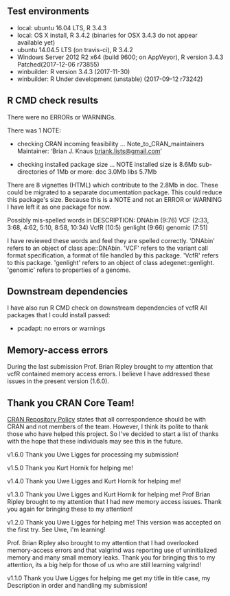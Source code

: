 

## Test environments
* local: ubuntu 16.04 LTS, R 3.4.3
* local: OS X install, R 3.4.2 (binaries for OSX 3.4.3 do not appear available yet)
* ubuntu 14.04.5 LTS (on travis-ci), R 3.4.2
* Windows Server 2012 R2 x64 (build 9600; on AppVeyor), R version 3.4.3 Patched(2017-12-06 r73855)
* winbuilder: R version 3.4.3 (2017-11-30)
* winbuilder: R Under development (unstable) (2017-09-12 r73242)


## R CMD check results
There were no ERRORs or WARNINGs. 

There was 1 NOTE:

* checking CRAN incoming feasibility ... Note_to_CRAN_maintainers
Maintainer: ‘Brian J. Knaus <briank.lists@gmail.com>’

* checking installed package size ... NOTE
  installed size is  8.6Mb
  sub-directories of 1Mb or more:
    doc    3.0Mb
    libs   5.7Mb


There are 8 vignettes (HTML) which contribute to the 2.8Mb in doc.
These could be migrated to a separate documentation package.
This could reduce this package's size.
Because this is a NOTE and not an ERROR or WARNING I have left it as one package for now.


Possibly mis-spelled words in DESCRIPTION:
  DNAbin (9:76)
  VCF (2:33, 3:68, 4:62, 5:10, 8:58, 10:34)
  VcfR (10:5)
  genlight (9:66)
  genomic (7:51)

I have reviewed these words and feel they are spelled correctly.
'DNAbin' refers to an object of class ape::DNAbin.
'VCF' refers to the variant call format specification, a format of file handled by this package.
'VcfR' refers to this package.
'genlight' refers to an object of class adegenet::genlight.
'genomic' refers to properties of a genome.


## Downstream dependencies

I have also run R CMD check on downstream dependencies of vcfR
All packages that I could install passed:

* pcadapt: no errors or warnings


## Memory-access errors

During the last submission Prof. Brian Ripley brought to my attention that vcfR contained memory access errors.
I believe I have addressed these issues in the present version (1.6.0).


## Thank you CRAN Core Team!

[CRAN Repository Policy](https://cran.r-project.org/web/packages/policies.html) states that all correspondence should be with CRAN and not members of the team.
However, I think its polite to thank those who have helped this project.
So I've decided to start a list of thanks with the hope that these individuals may see this in the future.

v1.6.0 Thank you Uwe Ligges for processing my submission!

v1.5.0 Thank you Kurt Hornik for helping me!

v1.4.0 Thank you Uwe Ligges and Kurt Hornik for helping me!

v1.3.0 Thank you Uwe Ligges and Kurt Hornik for helping me!
Prof Brian Ripley brought to my attention that I had new memory access issues.
Thank you again for bringing these to my attention!

v1.2.0 Thank you Uwe Ligges for helping me!
This version was accepted on the first try.
See Uwe, I'm learning!

Prof. Brian Ripley also brought to my attention that I had overlooked memory-access errors and that valgrind was reporting use of uninitialized memory and many small memory leaks.
Thank you for bringing this to my attention, its a big help for those of us who are still learning valgrind!

v1.1.0 Thank you Uwe Ligges for helping me get my title in title case, my Description in order and handling my submission!

